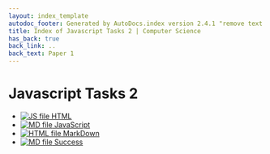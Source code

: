 ```yaml
---
layout: index_template
autodoc_footer: Generated by AutoDocs.index version 2.4.1 "remove text backlinks in index files" ⓒ Starwort, 2020
title: Index of Javascript Tasks 2 | Computer Science
has_back: true
back_link: ..
back_text: Paper 1
---
```


# **Javascript Tasks 2**

- [![JS file](https://img.icons8.com/windows/512/03dac6/js.png) HTML](./HTML.js)
- [![MD file](https://img.icons8.com/windows/512/03dac6/regular-document.png) JavaScript](./JavaScript.html)
- [![HTML file](https://img.icons8.com/windows/512/03dac6/regular-document.png) MarkDown](./MarkDown.html)
- [![MD file](https://img.icons8.com/windows/512/03dac6/regular-document.png) Success](./success.html)
